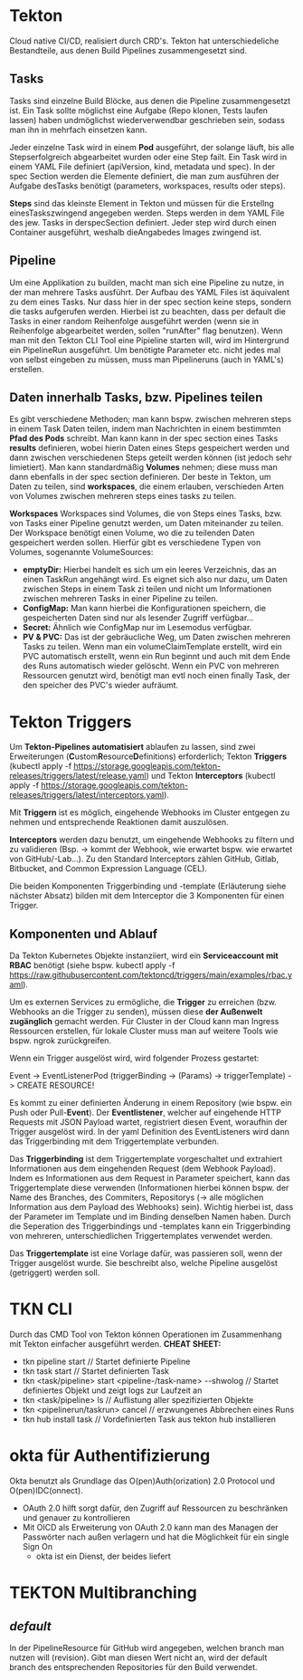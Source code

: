 # **Tekton**
Cloud native CI/CD, realisiert durch CRD's. Tekton hat unterschiedeliche Bestandteile, aus denen Build Pipelines zusammengesetzt sind.

## **Tasks** 
Tasks sind einzelne Build Blöcke, aus denen die Pipeline zusammengesetzt ist. Ein Task sollte möglichst eine Aufgabe (Repo klonen, Tests laufen lassen) haben undmöglichst wiederverwendbar geschrieben sein, sodass man ihn in mehrfach einsetzen kann.

Jeder einzelne Task wird in einem **Pod** ausgeführt, der solange läuft, bis alle Stepserfolgreich abgearbeitet wurden oder eine Step failt.
Ein Task wird in einem YAML File definiert (apiVersion, kind, metadata und spec). In der spec Section werden die Elemente definiert, die man zum ausführen der Aufgabe desTasks benötigt (parameters, workspaces, results oder steps).

**Steps** sind das kleinste Element in Tekton und müssen für die Erstellng einesTaskszwingend angegeben werden. Steps werden in dem YAML File des jew. Tasks in derspecSection definiert. Jeder step wird durch einen Container ausgeführt, weshalb dieAngabedes Images zwingend ist. 

## **Pipeline**

Um eine Applikation zu builden, macht man sich eine Pipeline zu nutze, in der man mehrere Tasks ausführt. Der Aufbau des YAML Files ist äquivalent zu dem eines Tasks. Nur dass hier in der spec section keine steps, sondern die tasks aufgerufen werden. Hierbei ist zu beachten, dass per default die Tasks in einer random Reihenfolge ausgeführt werden (wenn sie in Reihenfolge abgearbeitet werden, sollen "runAfter" flag benutzen). 
Wenn man mit den Tekton CLI Tool eine Pipieline starten will, wird im Hintergrund ein PipelineRun ausgeführt. Um benötigte Parameter etc. nicht jedes mal von selbst eingeben zu müssen, muss man Pipelineruns (auch in YAML's) erstellen. 


## **Daten innerhalb Tasks, bzw. Pipelines teilen**
Es gibt verschiedene Methoden; man kann bspw. zwischen mehreren steps in einem Task Daten teilen, indem man Nachrichten in einem bestimmten **Pfad des Pods** schreibt. Man kann kann in der spec section eines Tasks **results** definieren, wobei hierin Daten eines Steps gespeichert werden und dann zwischen verschiedenen Steps geteilt werden können (ist jedoch sehr limietiert). Man kann standardmäßig **Volumes** nehmen; diese muss man dann ebenfalls in der spec section definieren. Der beste in Tekton, um Daten zu teilen, sind **workspaces**, die einem erlauben, verschieden Arten von Volumes zwischen mehreren steps eines tasks zu teilen.

**Workspaces**
Workspaces sind Volumes, die von Steps eines Tasks, bzw. von Tasks einer Pipeline genutzt werden, um Daten miteinander zu teilen. Der Workspace benötigt einen Volume, wo die zu teilenden Daten gespeichert werden sollen. Hierfür gibt es verschiedene Typen von Volumes, sogenannte VolumeSources:
- **emptyDir:** Hierbei handelt es sich um ein leeres Verzeichnis, das an einen TaskRun angehängt wird. Es eignet sich also nur dazu, um Daten zwischen Steps in einem Task zi teilen und nicht um Informationen zwischen mehreren Tasks in einer Pipeline zu teilen. 
- **ConfigMap:** Man kann hierbei die Konfigurationen speichern, die gespeicherten Daten sind nur als lesender Zugriff verfügbar...
- **Secret:** Ähnlich wie ConfigMap nur im Lesemodus verfügbar.
- **PV & PVC:** Das ist der gebräucliche Weg, um Daten zwischen mehreren Tasks zu teilen. Wenn man ein volumeClaimTemplate erstellt, wird ein PVC automatisch erstellt, wenn ein Run beginnt und auch mit dem Ende des Runs automatisch wieder gelöscht. Wenn ein PVC von mehreren Ressourcen genutzt wird, benötigt man evtl noch einen finally Task, der den speicher des PVC's wieder aufräumt.
  
# **Tekton Triggers**
Um **Tekton-Pipelines automatisiert** ablaufen zu lassen, sind zwei Erweiterungen (**C**ustom**R**esource**D**efinitions) erforderlich; Tekton **Triggers** (kubectl apply -f https://storage.googleapis.com/tekton-releases/triggers/latest/release.yaml) und Tekton **Interceptors** (kubectl apply -f https://storage.googleapis.com/tekton-releases/triggers/latest/interceptors.yaml). 

Mit **Triggern** ist es möglich, eingehende Webhooks im Cluster entgegen zu nehmen und entsprechende Reaktionen damit auszulösen.

**Interceptors** werden dazu benutzt, um eingehende Webhooks zu filtern und zu validieren (Bsp. -> kommt der Webhook, wie erwartet bspw. wie erwartet von GitHub/-Lab...). Zu den Standard Interceptors zählen GitHub, Gitlab, Bitbucket, and Common Expression Language (CEL).

Die beiden Komponenten Triggerbinding und -template (Erläuterung siehe nächster Absatz) bilden mit dem Interceptor die 3 Komponenten für einen Trigger.

## **Komponenten und Ablauf**
Da Tekton Kubernetes Objekte instanziiert, wird ein **Serviceaccount mit RBAC** benötigt (siehe bspw. kubectl apply -f https://raw.githubusercontent.com/tektoncd/triggers/main/examples/rbac.yaml).  

Um es externen Services zu ermögliche, die **Trigger** zu erreichen (bzw. Webhooks an die Trigger zu senden), müssen diese **der Außenwelt zugänglich** gemacht werden. Für Cluster in der Cloud kann man Ingress Ressourcen erstellen, für lokale Cluster muss man auf weitere Tools wie bspw. ngrok zurückgreifen.

Wenn ein Trigger ausgelöst wird, wird folgender Prozess gestartet:

Event -> EventListenerPod (triggerBinding -> (Params) -> triggerTemplate) -> CREATE RESOURCE!

Es kommt zu einer definierten Änderung in einem Repository (wie bspw. ein Push oder Pull-**Event**). Der **Eventlistener**, welcher auf eingehende HTTP Requests mit JSON Payload wartet, registriert diesen Event, woraufhin der Trigger ausgelöst wird. In der yaml Definition des EventListeners wird dann das Triggerbinding mit dem Triggertemplate verbunden.

Das **Triggerbinding** ist dem Triggertemplate vorgeschaltet und extrahiert Informationen aus dem eingehenden Request (dem Webhook Payload). Indem es Informationen aus dem Request in Parameter speichert, kann das Triggertemplate diese verwenden (Informationen hierbei können bspw. der Name des Branches, des Commiters, Repositorys (-> alle möglichen Information aus dem Payload des Webhooks) sein). Wichtig hierbei ist, dass der Parameter im Template und im Binding denselben Namen haben. Durch die Seperation des Triggerbindings und -templates kann ein Triggerbinding von mehreren, unterschiedlichen Triggertemplates verwendet werden.
 
Das **Triggertemplate** ist eine Vorlage dafür, was passieren soll, wenn der Trigger ausgelöst wurde. Sie beschreibt also, welche Pipeline ausgelöst (getriggert) werden soll.

# TKN CLI
Durch das CMD Tool von Tekton können Operationen im Zusammenhang mit Tekton einfacher ausgeführt werden. 
**CHEAT SHEET:**
- tkn pipeline start <pipeline-name> // Startet definierte Pipeline
- tkn task start <task-name> // Startet definierten Task
- tkn <task/pipeline> start <pipeline-/task-name> --shwolog // Startet definiertes Objekt und zeigt logs zur Laufzeit an
- tkn <task/pipeline> ls // Auflistung aller spezifizierten Objekte
- tkn <pipelinerun/taskrun> cancel <name> // erzwungenes Abbrechen eines Runs
- tkn hub install task <task-name> // Vordefinierten Task aus tekton hub installieren

# **okta für Authentifizierung**
Okta benutzt als Grundlage das O(pen)Auth(orization) 2.0 Protocol und O(pen)IDC(onnect).
- OAuth 2.0 hilft sorgt dafür, den Zugriff auf Ressourcen zu beschränken und genauer zu kontrollieren
- Mit OICD als Erweiterung von OAuth 2.0 kann man des Managen der Passwörter nach außen verlagern und hat die Möglichkeit für ein single Sign On 
  - okta ist ein Dienst, der beides liefert
  
# **TEKTON Multibranching**
## *default*
In der PipelineResource für GitHub wird angegeben, welchen branch man nutzen will (revision). Gibt man diesen Wert nicht an, wird der default branch des entsprechenden Repositories für den Build verwendet.
